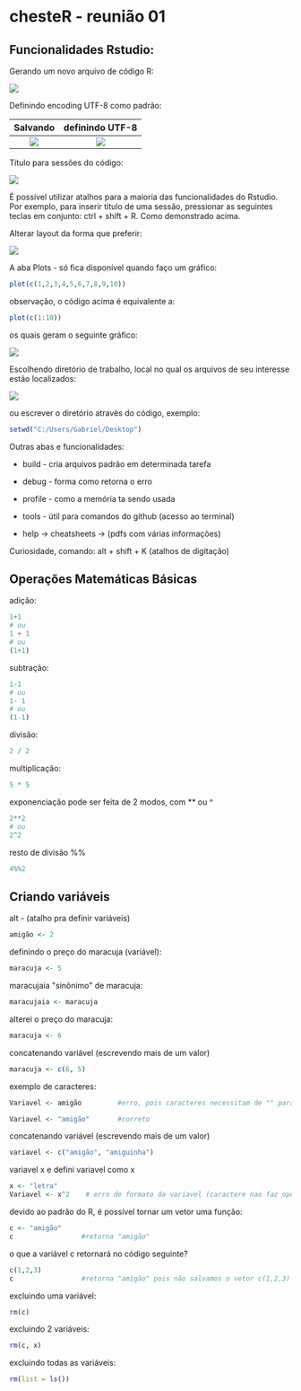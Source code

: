 # chesteR - reunião 01

## Funcionalidades Rstudio:

Gerando um novo arquivo de código R:

![](/assets/new_file_prt.png)

Definindo encoding UTF-8 como padrão:

|       Salvando       |  definindo UTF-8   |
|:--------------------:|:------------------:|
![](/assets/save_encoding.png) | ![](/assets/def_encoding.png) |

Título para sessões do código:

![](/assets/insert_section.png)

É possível utilizar atalhos para a maioria das funcionalidades do Rstudio. Por exemplo, para inserir título de uma sessão, pressionar as seguintes teclas em conjunto: ctrl + shift + R. Como demonstrado acima.

Alterar layout da forma que preferir:

![](/assets/layout.png)

A aba Plots - só fica disponível quando faço um gráfico:

```R
plot(c(1,2,3,4,5,6,7,8,9,10))
```

observação, o código acima é equivalente a:

```R
plot(c(1:10))
```
os quais geram o seguinte gráfico:

![](/assets/plot_1_10.png)

Escolhendo diretório de trabalho, local no qual 
os arquivos de seu interesse estão localizados:

![](/assets/setwd.png)

ou escrever o diretório através do código, exemplo:

```R
setwd("C:/Users/Gabriel/Desktop")
```

Outras abas e funcionalidades:

-   build - cria arquivos padrão em determinada tarefa

-   debug - forma como retorna o erro

-   profile - como a memória ta sendo usada

-   tools - útil para comandos do github (acesso ao terminal)

-   help -> cheatsheets -> (pdfs com várias informações)


Curiosidade, comando: alt + shift + K (atalhos de digitação)

## Operações Matemáticas Básicas

adição:

```R
1+1
# ou
1 + 1
# ou
(1+1)
```

subtração:

```R
1-1
# ou
1- 1
# ou
(1-1)
```

divisão:

```R
2 / 2
```

multiplicação:

```R
5 * 5
```

exponenciação pode ser feita de 2 modos, com \*\* ou \^

```R 
2**2
# ou 
2^2
```

resto de divisão %%

```R
4%%2
```

## Criando variáveis

alt - (atalho pra definir variáveis)

```R
amigão <- 2
```

definindo o preço do maracuja (variável):

```R
maracuja <- 5
```

maracujaia "sinônimo" de maracuja:

```R 
maracujaia <- maracuja
```

alterei o preço do maracuja:

```R
maracuja <- 6
```

concatenando variável (escrevendo mais de um valor)

```R
maracuja <- c(6, 5)
```

exemplo de caracteres:

```R
Variavel <- amigão         #erro, pois caracteres necessitam de "" para serem definidos

Variavel <- "amigão"       #correto
```

concatenando variável (escrevendo mais de um valor)

```R
variavel <- c("amigão", "amiguinha")
```

variavel x e defini variavel como x

```R
x <- "letra"   
Variavel <- x^2    # erro de formato da variavel (caractere nao faz operação matemática)
```

devido ao padrão do R, é possível tornar um vetor uma função:

```R
c <- "amigão"  
c                 #retorna "amigão"
```

o que a variável c retornará no código seguinte?

```R
c(1,2,3)
c                 #retorna "amigão" pois não salvamos o vetor c(1,2,3) em c
```

excluindo uma variável:

```R
rm(c)
```

excluindo 2 variáveis:

```R
rm(c, x)
```

excluindo todas as variáveis:

```R
rm(list = ls())
```
